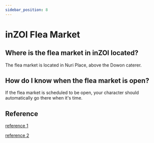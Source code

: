 ```yaml
---
sidebar_position: 8
---
```


# inZOI Flea Market

## Where is the flea market in inZOI located?
The flea market is located in Nuri Place, above the Dowon caterer.

## How do I know when the flea market is open?
If the flea market is scheduled to be open, your character should automatically go there when it's time.

## Reference
[reference 1](https://steamcommunity.com/app/2456740/discussions/0/599648251203905762/)

[reference 2](https://www.facebook.com/groups/2063781580651735/posts/2437125323317357/)
